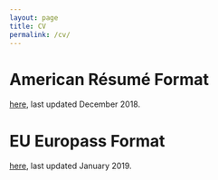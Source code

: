 ```yaml
---
layout: page
title: CV
permalink: /cv/
---
```


# American Résumé Format
[here](https://drive.google.com/file/d/18s5PzL8n3G_7omuCjH95FEd8iae6AKox/view?usp=sharing), last updated December 2018.

# EU Europass Format
[here](https://drive.google.com/file/d/1Jp2BHOJa7pXZYzXtRLofI0fQttvU_MSO/view?usp=sharing), last updated January 2019.